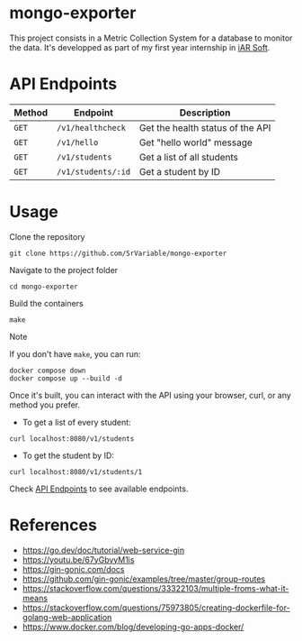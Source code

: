 # mongo-exporter

This project consists in a Metric Collection System for a database to monitor the data. It's developped as part of my first year internship in [iAR Soft](https://www.iar-soft.com/).

# API Endpoints

|Method|Endpoint|Description|
|-|-|-|
|`GET`|`/v1/healthcheck`|Get the health status of the API|
|`GET`|`/v1/hello`|Get "hello world" message|
|`GET`|`/v1/students`|Get a list of all students|
|`GET`|`/v1/students/:id`|Get a student by ID|

# Usage

Clone the repository
```
git clone https://github.com/SrVariable/mongo-exporter
```

Navigate to the project folder
```
cd mongo-exporter
```

Build the containers
```
make
```

> [!NOTE]
>
> If you don't have `make`, you can run:
> ```
> docker compose down
> docker compose up --build -d
> ```

Once it's built, you can interact with the API using your browser, curl, or any method you prefer.
- To get a list of every student:
```
curl localhost:8080/v1/students
```
- To get the student by ID:
```
curl localhost:8080/v1/students/1
```

Check [API Endpoints](#api-endpoints) to see available endpoints.

# References

- https://go.dev/doc/tutorial/web-service-gin
- https://youtu.be/67yGbvyM1is
- https://gin-gonic.com/docs
- https://github.com/gin-gonic/examples/tree/master/group-routes
- https://stackoverflow.com/questions/33322103/multiple-froms-what-it-means
- https://stackoverflow.com/questions/75973805/creating-dockerfile-for-golang-web-application
- https://www.docker.com/blog/developing-go-apps-docker/
